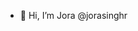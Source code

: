 - 👋 Hi, I’m Jora @jorasinghr
<!--- 
- 👀 I’m interested in ...
- 🌱 I’m currently learning ...
- 💞️ I’m looking to collaborate on ...
- 📫 How to reach me ...

jorasinghr/jorasinghr is a ✨ special ✨ repository because its `README.md` (this file) appears on your GitHub profile.
You can click the Preview link to take a look at your changes.
--->
